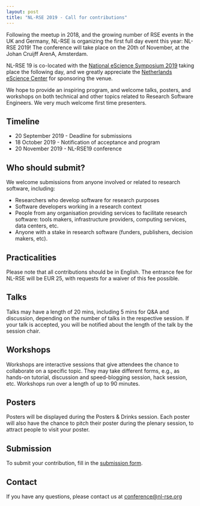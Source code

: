 ```yaml
---
layout: post
title: "NL-RSE 2019 - Call for contributions"
---
```


Following the meetup in 2018, and the growing number of RSE events in the UK and Germany, NL-RSE is organizing the first full day event this year: NL-RSE 2019! The conference will take place on the 20th of November, at the Johan Cruijff ArenA, Amsterdam.

NL-RSE 19 is co-located with the [National eScience Symposium 2019](https://www.esciencecenter.nl/news/6th-national-escience-symposium-2019-digital-challenges-in-open-science) taking place the following day, and we greatly appreciate the [Netherlands eScience Center](https://www.esciencecenter.nl/) for sponsoring the venue.

We hope to provide an inspiring program, and welcome talks, posters, and workshops on both technical and other topics related to Research Software Engineers. We very much welcome first time presenters.

## Timeline
- 20 September 2019 - Deadline for submissions
- 18 October 2019 - Notification of acceptance and program
- 20 November 2019 - NL-RSE19 conference

## Who should submit?

We welcome submissions from anyone involved or related to research software, including:
- Researchers who develop software for research purposes
- Software developers working in a research context
- People from any organisation providing services to facilitate research software: tools makers, infrastructure providers, computing services, data centers, etc.
- Anyone with a stake in research software (funders, publishers, decision makers, etc).

## Practicalities
Please note that all contributions should be in English. The entrance fee for NL-RSE will be EUR 25, with requests for a waiver of this fee possible.

## Talks
Talks may have a length of 20 mins, including 5 mins for Q&A and discussion, depending on the number of talks in the respective session. If your talk is accepted, you will be notified about the length of the talk by the session chair.

## Workshops
Workshops are interactive sessions that give attendees the chance to collaborate on a specific topic. They may take different forms, e.g., as hands-on tutorial, discussion and speed-blogging session, hack session, etc. Workshops run over a length of up to 90 minutes.

## Posters
Posters will be displayed during the Posters & Drinks session. Each poster will also have the chance to pitch their poster during the plenary session, to attract people to visit your poster.

## Submission
To submit your contribution, fill in the [submission form](https://forms.gle/FwR7hhpGkEBcqtQ98).

## Contact
If you have any questions, please contact us at conference@nl-rse.org

